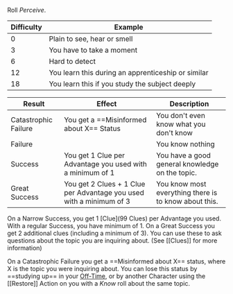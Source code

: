 Roll *Perceive*.

| Difficulty | Example                                            |
| ---------- | -------------------------------------------------- |
| 0          | Plain to see, hear or smell                        |
| 3          | You have to take a moment                          |
| 6          | Hard to detect                                     |
| 12         | You learn this during an apprenticeship or similar |
| 18         | You learn this if you study the subject deeply     |

| Result               | Effect                                                              | Description                                           |
| -------------------- | ------------------------------------------------------------------- | ----------------------------------------------------- |
| Catastrophic Failure | You get a ==Misinformed about X== Status                            | You don't even know what you don't know               |
| Failure              |                                                                     | You know nothing                                      |
| Success              | You get 1 Clue per Advantage you used with a minimum of 1           | You have a good general knowledge on the topic.       |
| Great Success        | You get 2 Clues + 1 Clue per Advantage you used with a minimum of 3 | You know most everything there is to know about this. |

On a Narrow Success, you get 1 [Clue](99 Clues) per Advantage you used. With a regular Success, you have minimum of 1. On a Great Success you get 2 additional clues (including a minimum of 3). You can use these to ask questions about the topic you are inquiring about. (See [[Clues]] for more information)

On a Catastrophic Failure you get a ==Misinformed about X== status, where X is the topic you were inquiring about. You can lose this status by ==studying up== in your [Off-Time](50%20Off-Time), or by another Character using the [[Restore]] Action on you with a _Know_ roll about the same topic.